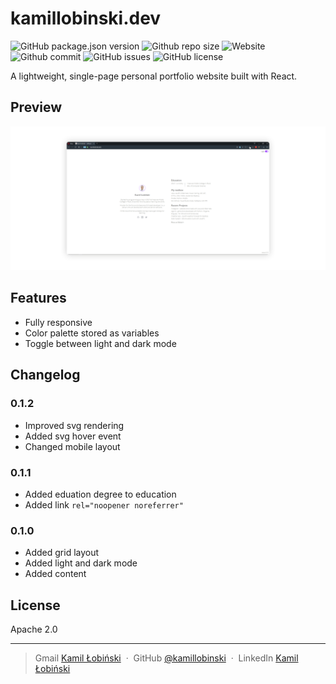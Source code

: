 # kamillobinski.dev

<p align="left">
<img alt="GitHub package.json version" src="https://img.shields.io/github/package-json/v/kamillobinski/kamillobinski.dev">
<img alt="Github repo size" src="https://img.shields.io/github/repo-size/kamillobinski/kamillobinski.dev">
<img alt="Website" src="https://img.shields.io/website?down_color=lightgrey&down_message=down&up_color=purple&up_message=running&url=https%3A%2F%2Fkamillobinski.dev">
<img alt="Github commit" src="https://img.shields.io/github/last-commit/kamillobinski/kamillobinski.dev">
<img alt="GitHub issues" src="https://img.shields.io/github/issues/kamillobinski/kamillobinski.dev">
<img alt="GitHub license" src="https://img.shields.io/github/license/kamillobinski/kamillobinski.dev">
</p>

A lightweight, single-page personal portfolio website built with React.

## Preview

![website-kamillobinskidev-screenshot](https://raw.githubusercontent.com/kamillobinski/kamillobinski.dev/master/src/utils/images/website-kamillobinskidev-screenshot.png)

## Features

- Fully responsive
- Color palette stored as variables
- Toggle between light and dark mode

## Changelog

### 0.1.2

- Improved svg rendering
- Added svg hover event
- Changed mobile layout

### 0.1.1

- Added eduation degree to education
- Added link `rel="noopener noreferrer"`

### 0.1.0

- Added grid layout
- Added light and dark mode
- Added content

## License

Apache 2.0

---

> Gmail [Kamil Łobiński](mailto:kamilobinski@gmail.com) &nbsp;&middot;&nbsp;
> GitHub [@kamillobinski](https://github.com/kamillobinski) &nbsp;&middot;&nbsp;
> LinkedIn [Kamil Łobiński](https://www.linkedin.com/in/kamillobinski/?locale=en_US)
